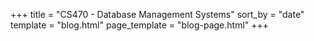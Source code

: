 +++
title = "CS470 - Database Management Systems"
sort_by = "date"
template = "blog.html"
page_template = "blog-page.html"
+++
